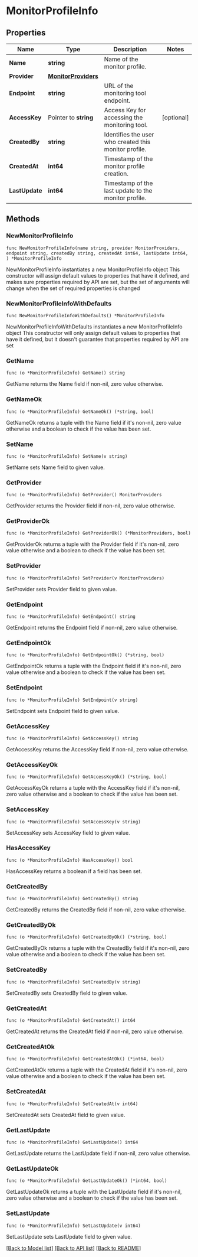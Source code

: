 # MonitorProfileInfo

## Properties

Name | Type | Description | Notes
------------ | ------------- | ------------- | -------------
**Name** | **string** | Name of the monitor profile. | 
**Provider** | [**MonitorProviders**](MonitorProviders.md) |  | 
**Endpoint** | **string** | URL of the monitoring tool endpoint. | 
**AccessKey** | Pointer to **string** | Access Key for accessing the monitoring tool. | [optional] 
**CreatedBy** | **string** | Identifies the user who created this monitor profile. | 
**CreatedAt** | **int64** | Timestamp of the monitor profile creation. | 
**LastUpdate** | **int64** | Timestamp of the last update to the monitor profile. | 

## Methods

### NewMonitorProfileInfo

`func NewMonitorProfileInfo(name string, provider MonitorProviders, endpoint string, createdBy string, createdAt int64, lastUpdate int64, ) *MonitorProfileInfo`

NewMonitorProfileInfo instantiates a new MonitorProfileInfo object
This constructor will assign default values to properties that have it defined,
and makes sure properties required by API are set, but the set of arguments
will change when the set of required properties is changed

### NewMonitorProfileInfoWithDefaults

`func NewMonitorProfileInfoWithDefaults() *MonitorProfileInfo`

NewMonitorProfileInfoWithDefaults instantiates a new MonitorProfileInfo object
This constructor will only assign default values to properties that have it defined,
but it doesn't guarantee that properties required by API are set

### GetName

`func (o *MonitorProfileInfo) GetName() string`

GetName returns the Name field if non-nil, zero value otherwise.

### GetNameOk

`func (o *MonitorProfileInfo) GetNameOk() (*string, bool)`

GetNameOk returns a tuple with the Name field if it's non-nil, zero value otherwise
and a boolean to check if the value has been set.

### SetName

`func (o *MonitorProfileInfo) SetName(v string)`

SetName sets Name field to given value.


### GetProvider

`func (o *MonitorProfileInfo) GetProvider() MonitorProviders`

GetProvider returns the Provider field if non-nil, zero value otherwise.

### GetProviderOk

`func (o *MonitorProfileInfo) GetProviderOk() (*MonitorProviders, bool)`

GetProviderOk returns a tuple with the Provider field if it's non-nil, zero value otherwise
and a boolean to check if the value has been set.

### SetProvider

`func (o *MonitorProfileInfo) SetProvider(v MonitorProviders)`

SetProvider sets Provider field to given value.


### GetEndpoint

`func (o *MonitorProfileInfo) GetEndpoint() string`

GetEndpoint returns the Endpoint field if non-nil, zero value otherwise.

### GetEndpointOk

`func (o *MonitorProfileInfo) GetEndpointOk() (*string, bool)`

GetEndpointOk returns a tuple with the Endpoint field if it's non-nil, zero value otherwise
and a boolean to check if the value has been set.

### SetEndpoint

`func (o *MonitorProfileInfo) SetEndpoint(v string)`

SetEndpoint sets Endpoint field to given value.


### GetAccessKey

`func (o *MonitorProfileInfo) GetAccessKey() string`

GetAccessKey returns the AccessKey field if non-nil, zero value otherwise.

### GetAccessKeyOk

`func (o *MonitorProfileInfo) GetAccessKeyOk() (*string, bool)`

GetAccessKeyOk returns a tuple with the AccessKey field if it's non-nil, zero value otherwise
and a boolean to check if the value has been set.

### SetAccessKey

`func (o *MonitorProfileInfo) SetAccessKey(v string)`

SetAccessKey sets AccessKey field to given value.

### HasAccessKey

`func (o *MonitorProfileInfo) HasAccessKey() bool`

HasAccessKey returns a boolean if a field has been set.

### GetCreatedBy

`func (o *MonitorProfileInfo) GetCreatedBy() string`

GetCreatedBy returns the CreatedBy field if non-nil, zero value otherwise.

### GetCreatedByOk

`func (o *MonitorProfileInfo) GetCreatedByOk() (*string, bool)`

GetCreatedByOk returns a tuple with the CreatedBy field if it's non-nil, zero value otherwise
and a boolean to check if the value has been set.

### SetCreatedBy

`func (o *MonitorProfileInfo) SetCreatedBy(v string)`

SetCreatedBy sets CreatedBy field to given value.


### GetCreatedAt

`func (o *MonitorProfileInfo) GetCreatedAt() int64`

GetCreatedAt returns the CreatedAt field if non-nil, zero value otherwise.

### GetCreatedAtOk

`func (o *MonitorProfileInfo) GetCreatedAtOk() (*int64, bool)`

GetCreatedAtOk returns a tuple with the CreatedAt field if it's non-nil, zero value otherwise
and a boolean to check if the value has been set.

### SetCreatedAt

`func (o *MonitorProfileInfo) SetCreatedAt(v int64)`

SetCreatedAt sets CreatedAt field to given value.


### GetLastUpdate

`func (o *MonitorProfileInfo) GetLastUpdate() int64`

GetLastUpdate returns the LastUpdate field if non-nil, zero value otherwise.

### GetLastUpdateOk

`func (o *MonitorProfileInfo) GetLastUpdateOk() (*int64, bool)`

GetLastUpdateOk returns a tuple with the LastUpdate field if it's non-nil, zero value otherwise
and a boolean to check if the value has been set.

### SetLastUpdate

`func (o *MonitorProfileInfo) SetLastUpdate(v int64)`

SetLastUpdate sets LastUpdate field to given value.



[[Back to Model list]](../README.md#documentation-for-models) [[Back to API list]](../README.md#documentation-for-api-endpoints) [[Back to README]](../README.md)


